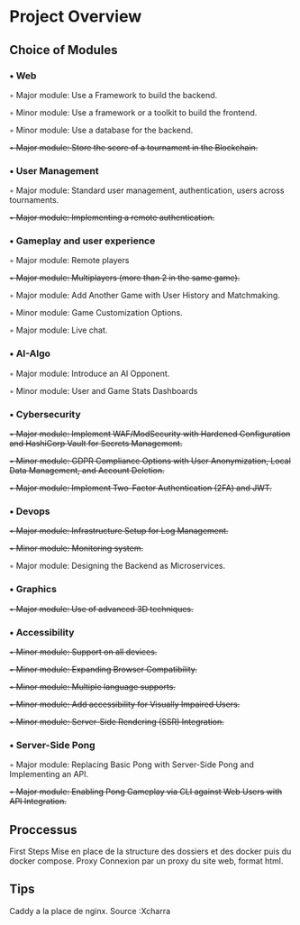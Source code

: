 # Project Overview
## Choice of Modules

### • Web
◦ Major module: Use a Framework to build the backend.

◦ Minor module: Use a framework or a toolkit to build the frontend.

◦ Minor module: Use a database for the backend.

~~◦ Major module: Store the score of a tournament in the Blockchain.~~
### • User Management

◦ Major module: Standard user management, authentication, users across tournaments.

~~◦ Major module: Implementing a remote authentication.~~

### • Gameplay and user experience

◦ Major module: Remote players

~~◦ Major module: Multiplayers (more than 2 in the same game).~~

◦ Major module: Add Another Game with User History and Matchmaking.

◦ Minor module: Game Customization Options.

◦ Major module: Live chat.

### • AI-Algo

◦ Major module: Introduce an AI Opponent.

◦ Minor module: User and Game Stats Dashboards

### • Cybersecurity

~~◦ Major module: Implement WAF/ModSecurity with Hardened Configuration and HashiCorp Vault for Secrets Management.~~

~~◦ Minor module: GDPR Compliance Options with User Anonymization, Local Data Management, and Account Deletion.~~

~~◦ Major module: Implement Two-Factor Authentication (2FA) and JWT.~~

### • Devops

~~◦ Major module: Infrastructure Setup for Log Management.~~

~~◦ Minor module: Monitoring system.~~

◦ Major module: Designing the Backend as Microservices.
### • Graphics

~~◦ Major module: Use of advanced 3D techniques.~~

### • Accessibility

~~◦ Minor module: Support on all devices.~~

~~◦ Minor module: Expanding Browser Compatibility.~~

~~◦ Minor module: Multiple language supports.~~

~~◦ Minor module: Add accessibility for Visually Impaired Users.~~

~~◦ Minor module: Server-Side Rendering (SSR) Integration.~~

### • Server-Side Pong

◦ Major module: Replacing Basic Pong with Server-Side Pong and Implementing an API.

~~◦ Major module: Enabling Pong Gameplay via CLI against Web Users with API Integration.~~

## Proccessus
  First Steps
Mise en place de la structure des dossiers et des docker puis du docker compose.
  Proxy
Connexion par un proxy du site web, format html. 

## Tips
Caddy a la place de nginx.
  Source :Xcharra
